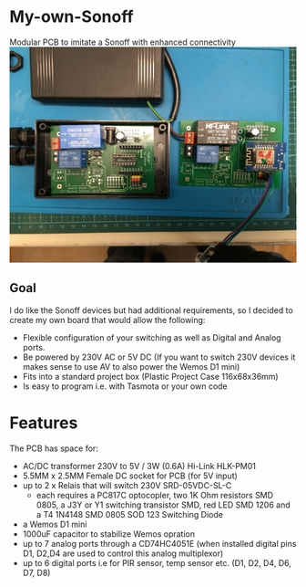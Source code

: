 # My-own-Sonoff
Modular PCB to imitate a Sonoff with enhanced connectivity
![My-own-Sonoff](/IMG_2042.JPG)


## Goal
I do like the Sonoff devices but had additional requirements, so I decided to create my own board that would allow the following:
* Flexible configuration of your switching as well as Digital and Analog ports.
* Be powered by 230V AC or 5V DC (If you want to switch 230V devices it makes sense to use AV to also power the Wemos D1 mini)
* Fits into a standard project box (Plastic Project Case 116x68x36mm)
* Is easy to program i.e. with Tasmota or your own code

# Features
The PCB has space for:
* AC/DC transformer 230V to 5V / 3W (0.6A) Hi-Link HLK-PM01
* 5.5MM x 2.5MM Female DC socket for PCB (for 5V input)
* up to 2 x Relais that will switch 230V SRD-05VDC-SL-C
  - each requires a PC817C optocopler, two 1K Ohm resistors SMD 0805, a J3Y or Y1 switching transistor SMD, red LED SMD 1206 and a 
    T4 1N4148 SMD 0805 SOD 123 Switching Diode
* a Wemos D1 mini
* 1000uF capacitor to stabilize Wemos opration
* up to 7 analog ports through a CD74HC4051E (when installed digital pins D1, D2,D4 are used to control this analog multiplexor)
* up to 6 digital ports i.e for PIR sensor, temp sensor etc. (D1, D2, D4, D6, D7, D8)

